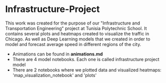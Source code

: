 # Infrastructure-Project
This work was created for the purpose of our "Infrastructure and Transportation Engineering" project at Tunisia Polytechnic School. It contains several plots and heatmaps created to visualize the traffic in Chicago. As well as Deep Learning models that we created in order to model and forecast average speed in different regions of the city.

* Animations can be found in **animations.md**
* There are 4 model notebooks. Each one is called infrastructure project model  
* There are 2 notebooks where we plotted data and visualized heatmaps: 'map_visualization_notebook' and 'plots'
